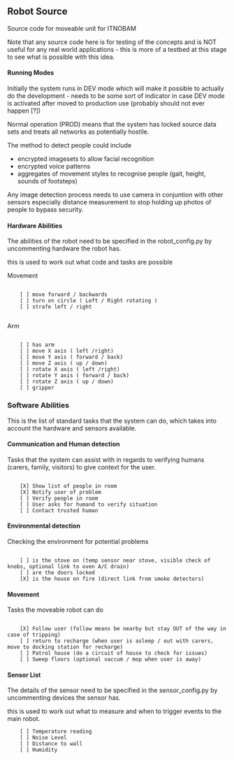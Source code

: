 ## Robot Source
Source code for moveable unit for ITNOBAM

Note that any source code here is for testing of the concepts and is NOT useful for any real world applications - this is more of a testbed at this stage to see what is possible with this idea.

#### Running Modes

Initially the system runs in DEV mode which will make it possible to actually do the development - needs to be some sort of indicator in case DEV mode is activated after moved to production use (probably should not ever happen [?])

Normal operation (PROD) means that the system has locked source data sets and treats all networks as potentially hostile.

The method to detect people could include
- encrypted imagesets to allow facial recognition
- encrypted voice patterns
- aggregates of movement styles to recognise people (gait, height, sounds of footsteps)

Any image detection process needs to use camera in conjuntion with other sensors especially distance measurement to stop holding up photos of people to bypass security.

#### Hardware Abilities

The abilities of the robot need to be specified in the robot_config.py
by uncommenting hardware the robot has.

this is used to work out what code and tasks are possible

Movement

````

    [ ] move forward / backwards
    [ ] turn on circle ( Left / Right rotating )
    [ ] strafe left / right


````

Arm

````
    
    [ ] has arm
    [ ] move X axis ( left /right)
    [ ] move Y axis ( forward / back)
    [ ] move Z axis ( up / down)
    [ ] rotate X axis ( left /right)
    [ ] rotate Y axis ( forward / back)
    [ ] rotate Z axis ( up / down)
    [ ] gripper

````

### Software Abilities

This is the list of standard tasks that the system can do, which takes into account the hardware and sensors available.

#### Communication and Human detection

Tasks that the system can assist with in regards to verifying humans (carers, family, visitors) to give context for the user.

````

    [X] Show list of people in room
    [X] Notify user of problem
    [ ] Verify people in room
    [ ] User asks for humand to verify situation
    [ ] Contact trusted human

````

#### Environmental detection

Checking the environment for potential problems

````

    [ ] is the stove on (temp sensor near stove, visible check of knobs, optional link to oven A/C drain)
    [ ] are the doors locked
    [X] is the house on fire (direct link from smoke detectors)

````

#### Movement

Tasks the moveable robot can do

````

    [X] Follow user (follow means be nearby but stay OUT of the way in case of tripping)
    [ ] return to recharge (when user is asleep / out with carers, move to docking station for recharge)
    [ ] Patrol house (do a circuit of house to check for issues)
    [ ] Sweep floors (optional vaccum / mop when user is away)

````

#### Sensor List

The details of the sensor need to be specified in the sensor_config.py
by uncommenting devices the sensor has.

this is used to work out what to measure and when to trigger events to the main robot.

````
    [ ] Temperature reading
    [ ] Noise Level
    [ ] Distance to wall
    [ ] Humidity

````


